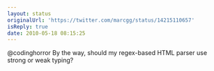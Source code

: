 ```yaml
---
layout: status
originalUrl: 'https://twitter.com/marcgg/status/14215110657'
isReply: true
date: 2010-05-18 08:15:25
---
```


@codinghorror By the way, should my regex-based HTML parser use strong or weak typing?

